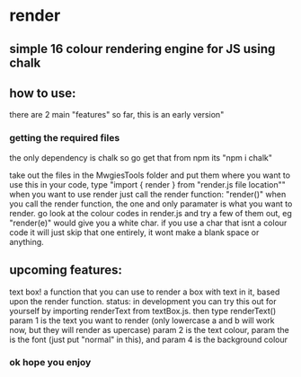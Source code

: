 # render
## simple 16 colour rendering engine for JS using chalk

## how to use:
there are 2 main "features" so far, this is an early version"

### getting the required files
the only dependency is chalk so go get that from npm its "npm i chalk"

take out the files in the MwgiesTools folder and put them where you want to use this
in your code, type "import { render } from "render.js file location""
when you want to use render just call the render function: "render()"
when you call the render function, the one and only paramater is what you want to render.
go look at the colour codes in render.js and try a few of them out, eg "render(e)" would give you a white char.
if you use a char that isnt a colour code it will just skip that one entirely, it wont make a blank space or anything.

## upcoming features:
text box! a function that you can use to render a box with text in it, based upon the render function. status: in development
you can try this out for yourself by importing renderText from textBox.js.
then type renderText() param 1 is the text you want to render (only lowercase a and b will work now, but they will render as upercase)
param 2 is the text colour, param the is the font (just put "normal" in this), and param 4 is the background colour

### ok hope you enjoy

